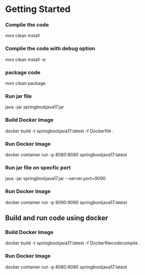 # Getting Started
### Complie the code
mvn clean install

### Complie the code with debug option
mvn clean install -e

### package code
mvn clean package

### Run jar file
java -jar springbootjava17.jar 

### Build Docker Image
docker build -t springbootjava17:latest -f Dockerfile .

### Run Docker Image
docker container run -p 8080:8080 springbootjava17:latest

### Run jar file on specfic port
java -jar springbootjava17.jar --server.port=9090

### Run Docker Image
docker container run -p 9090:9090 springbootjava17:latest

## Build and run code using docker

### Build Docker Image
docker build -t springbootjava17:latest -f Dockerfilecodecomplie .

### Run Docker Image
docker container run -p 8080:8080 springbootjava17:latest